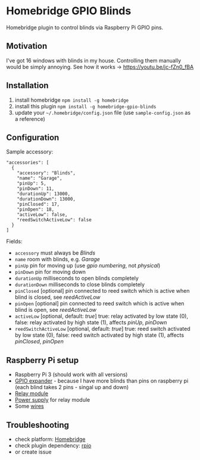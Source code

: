 # Homebridge GPIO Blinds
Homebridge plugin to control blinds via Raspberry Pi GPIO pins.

## Motivation
I've got 16 windows with blinds in my house. Controlling them manually would be simply annoying. See how it works -> https://youtu.be/jc-fZn0_fBA

## Installation
1. install homebridge
   `npm install -g homebridge`
2. install this plugin
   `npm install -g homebridge-gpio-blinds`
3. update your `~/.homebridge/config.json` file (use `sample-config.json` as a reference)

## Configuration
Sample accessory:
```
"accessories": [
  {
    "accessory": "Blinds",
    "name": "Garage",
    "pinUp": 5,
    "pinDown": 11,
    "durationUp": 13000,
    "durationDown": 13000,
    "pinClosed": 17,
    "pinOpen": 18,
    "activeLow": false,
    "reedSwitchActiveLow": false
  }
]
```

Fields:

- `accessory` must always be *Blinds*
- `name` room with blinds, e.g. *Garage*
- `pinUp` pin for moving up (use *gpio numbering*, not *physical*)
- `pinDown` pin for moving down
- `durationUp` milliseconds to open blinds completely
- `durationDown` milliseconds to close blinds completely
- `pinClosed` [optional] pin connected to reed switch which is active when blind is closed, see *reedActiveLow*
- `pinOpen` [optional] pin connected to reed switch which is active when blind is open, see *reedActiveLow*
- `activeLow` [optional, default: *true*] true: relay activated by low state (0), false: relay activated by high state (1), affects *pinUp*, *pinDown*
- `reedSwitchActiveLow` [optional, default: *true*] true: reed switch activated by low state (0), false: reed switch activated by high state (1), affects *pinClosed*, *pinOpen*

## Raspberry Pi setup
- Raspberry Pi 3 (should work with all versions)
- [GPIO expander](https://botland.com.pl/raspberry-pi-hat-ekspandery-wyprowadzen/7149-ekspander-wyprowadzen-gpio-hat-nakladka-dla-raspberry-pi-32b.html?search_query=MOD-07149&results=1) - because I have more blinds than pins on raspberry pi (each blind takes 2 pins - singal up and down)
- [Relay module](https://botland.com.pl/przekazniki/6941-szesnastokanalowy-modul-przekaznikow-rm13-12v-z-izolacja-optoelektroniczna-10a125vac.html?search_query=MOD-06941&results=1)
- [Power supply](https://botland.com.pl/zasilacze-sieciowe-12-v/6707-zasilacz-impulsowy-12v-2a-z-przewodami.html) for relay module
- Some [wires](https://botland.com.pl/przewody-polaczeniowe/1021-przewody-polaczeniowe-zensko-zenskie-20cm-40szt.html?search_query=KAB-01021&results=1)

## Troubleshooting
- check platform: [Homebridge](https://github.com/nfarina/homebridge)
- check plugin dependency: [rpio](https://www.npmjs.com/package/rpio)
- or create issue
